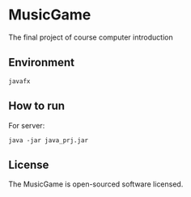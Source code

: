 # MusicGame
The final project of course computer introduction

## Environment
```
javafx
```
## How to run
For server:
```
java -jar java_prj.jar
```

## License
The MusicGame is open-sourced software licensed.
